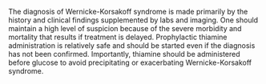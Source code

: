 The diagnosis of Wernicke-Korsakoff syndrome is made primarily by the history and clinical findings supplemented by labs and imaging. One should maintain a high level of suspicion because of the severe morbidity and mortality that results if treatment is delayed. Prophylactic thiamine administration is relatively safe and should be started even if the diagnosis has not been confirmed. Importantly, thiamine should be administered before glucose to avoid precipitating or exacerbating Wernicke-Korsakoff syndrome.